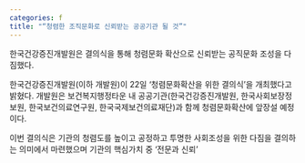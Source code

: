 ```yaml
---
categories: f
title: "“청렴한 조직문화로 신뢰받는 공공기관 될 것”"
---
```

한국건강증진개발원은&nbsp;결의식을 통해 청렴문화 확산으로 신뢰받는 공직문화 조성을 다짐했다.



한국건강증진개발원(이하 개발원)이 22일 &lsquo;청렴문화확산을 위한 결의식&rsquo;을 개최했다고 밝혔다. 개발원은 보건복지행정타운 내 공공기관(한국건강증진개발원, 한국사회보장정보원, 한국보건의료연구원, 한국국제보건의료재단)과 함께 청렴문화확산에 앞장설 예정이다.

이번 결의식은 기관의 청렴도를 높이고 공정하고 투명한 사회조성을 위한 다짐을 결의하는 의미에서 마련했으며 기관의 핵심가치 중 &lsquo;전문과 신뢰&rsquo;